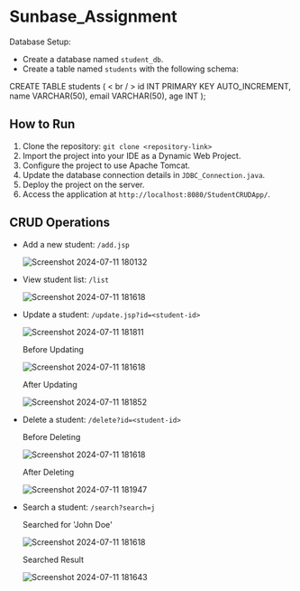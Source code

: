# Sunbase_Assignment
Database Setup:
- Create a database named `student_db`.
- Create a table named `students` with the following schema:

CREATE TABLE students ( < br / >
id INT PRIMARY KEY AUTO_INCREMENT,
name VARCHAR(50),
email VARCHAR(50),
age INT
);

## How to Run

1. Clone the repository: `git clone <repository-link>`
2. Import the project into your IDE as a Dynamic Web Project.
3. Configure the project to use Apache Tomcat.
4. Update the database connection details in `JDBC_Connection.java`.
5. Deploy the project on the server.
6. Access the application at `http://localhost:8080/StudentCRUDApp/`.

## CRUD Operations

- Add a new student: `/add.jsp`

  ![Screenshot 2024-07-11 180132](https://github.com/jabeerkhan444/Sunbase_Assignment/assets/78999289/61cf6cde-c1da-4a3c-8140-d3c713d12878)

- View student list: `/list`

  ![Screenshot 2024-07-11 181618](https://github.com/jabeerkhan444/Sunbase_Assignment/assets/78999289/14dc246c-3770-4bfa-bff2-9a2b09ffb494)
  
- Update a student: `/update.jsp?id=<student-id>`
  
  ![Screenshot 2024-07-11 181811](https://github.com/jabeerkhan444/Sunbase_Assignment/assets/78999289/fcb41d0f-ea3a-4a76-812a-68c33ce93a81)

  Before Updating
  
  ![Screenshot 2024-07-11 181618](https://github.com/jabeerkhan444/Sunbase_Assignment/assets/78999289/14dc246c-3770-4bfa-bff2-9a2b09ffb494)
  
  After Updating
  
  ![Screenshot 2024-07-11 181852](https://github.com/jabeerkhan444/Sunbase_Assignment/assets/78999289/22342021-1b1f-4a44-a2db-cb0692b0aa11)

- Delete a student: `/delete?id=<student-id>`
  
  Before Deleting

  ![Screenshot 2024-07-11 181618](https://github.com/jabeerkhan444/Sunbase_Assignment/assets/78999289/14dc246c-3770-4bfa-bff2-9a2b09ffb494)

  After Deleting

  ![Screenshot 2024-07-11 181947](https://github.com/jabeerkhan444/Sunbase_Assignment/assets/78999289/20b18b02-14e1-4d15-a879-91f6ed154f0d)

- Search a student: `/search?search=j`
  
  Searched for 'John Doe'
  
  ![Screenshot 2024-07-11 181618](https://github.com/jabeerkhan444/Sunbase_Assignment/assets/78999289/28812b33-d46e-43d6-b234-d73621bb2947)

  Searched Result

  ![Screenshot 2024-07-11 181643](https://github.com/jabeerkhan444/Sunbase_Assignment/assets/78999289/3e87d331-bbec-4865-b50e-7d39b70fc8c4)

